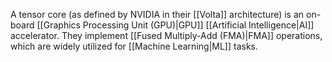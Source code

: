 A tensor core (as defined by NVIDIA in their [[Volta]] architecture) is an on-board [[Graphics Processing Unit (GPU)|GPU]] [[Artificial Intelligence|AI]] accelerator. They implement [[Fused Multiply-Add (FMA)|FMA]] operations, which are widely utilized for [[Machine Learning|ML]] tasks.